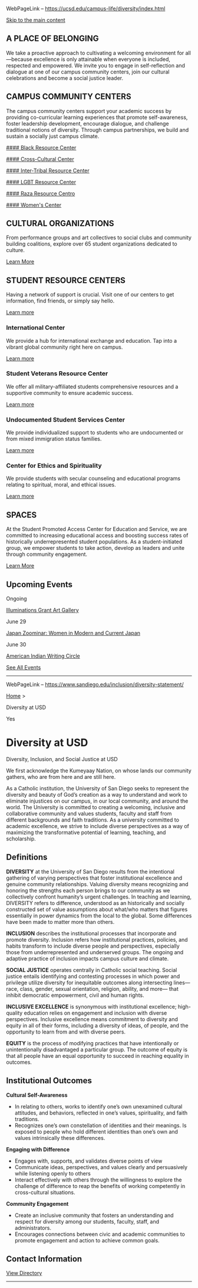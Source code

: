 WebPageLink – https://ucsd.edu/campus-life/diversity/index.html 

 
[Skip to the main content](#a-main)

A PLACE OF BELONGING
--------------------

We take a proactive approach to cultivating a welcoming environment for all—because excellence is only attainable when everyone is included, respected and empowered. We invite you to engage in self-reflection and dialogue at one of our campus community centers, join our cultural celebrations and become a social justice leader.

CAMPUS COMMUNITY CENTERS
------------------------

The campus community centers support your academic success by providing co-curricular learning experiences that promote self-awareness, foster leadership development, encourage dialogue, and challenge traditional notions of diversity. Through campus partnerships, we build and sustain a socially just campus climate.

[#### Black Resource Center](http://brc.ucsd.edu/)

[#### Cross-Cultural Center](http://ccc.ucsd.edu/)

[#### Inter-Tribal Resource Center](http://itrc.ucsd.edu)

[#### LGBT Resource Center](http://lgbt.ucsd.edu/)

[#### Raza Resource Centro](http://raza.ucsd.edu/)

[#### Women's Center](http://women.ucsd.edu/)

CULTURAL ORGANIZATIONS
----------------------

From performance groups and art collectives to social clubs and community building coalitions, explore over 65 student organizations dedicated to culture.

[Learn More](http://studentorg.ucsd.edu/RdOnlyList.aspx?frmFocus=3)

STUDENT RESOURCE CENTERS
------------------------

Having a network of support is crucial. Visit one of our centers to get information, find friends, or simply say hello.

[Learn more](https://students.ucsd.edu/student-life/index.html)

### International Center

We provide a hub for international exchange and education. Tap into a vibrant global community right here on campus.

[Learn more](http://icenter.ucsd.edu/)

### Student Veterans Resource Center

We offer all military-affiliated students comprehensive resources and a supportive community to ensure academic success.

[Learn more](https://svrc.ucsd.edu/)

### Undocumented Student Services Center

We provide individualized support to students who are undocumented or from mixed immigration status families.

[Learn more](https://uss.ucsd.edu/)

### Center for Ethics and Spirituality

We provide students with secular counseling and educational programs relating to spiritual, moral, and ethical issues.

[Learn more](https://spirituality.ucsd.edu)

SPACES
------

At the Student Promoted Access Center for Education and Service, we are committed to increasing educational access and boosting success rates of historically underrepresented student populations. As a student-initiated group, we empower students to take action, develop as leaders and unite through community engagement.

[Learn More](http://spaces.ucsd.edu/)

Upcoming Events
---------------

Ongoing  

[Illuminations Grant Art Gallery](http://tinyurl.com/CCCillumination)

June 29  

[Japan Zoominar: Women in Modern and Current Japan](https://calendar.ucsd.edu/event/japan-zoominar-women-in-modern-and-current-japan-60b907185c99a0.20616997)

June 30  

[American Indian Writing Circle](https://itrc.ucsd.edu/calendar/index.html)

[See All Events](http://calendar.ucsd.edu/)

 
** **

WebPageLink – https://www.sandiego.edu/inclusion/diversity-statement/ 

 

[Home](//www.sandiego.edu/inclusion/) > 

 Diversity at USD

Yes

Diversity at USD
================

Diversity, Inclusion, and Social Justice at USD

We first acknowledge the Kumeyaay Nation, on whose lands our community gathers, who are from here and are still here.

As a Catholic institution, the University of San Diego seeks to represent the diversity and beauty of God’s creation as a way to understand and work to eliminate injustices on our campus, in our local community, and around the world. The University is committed to creating a welcoming, inclusive and collaborative community and values students, faculty and staff from different backgrounds and faith traditions. As a university committed to academic excellence, we strive to include diverse perspectives as a way of maximizing the transformative potential of learning, teaching, and scholarship.

Definitions
-----------

**DIVERSITY** at the University of San Diego results from the intentional gathering of varying perspectives that foster institutional excellence and genuine community relationships. Valuing diversity means recognizing and honoring the strengths each person brings to our community as we collectively confront humanity’s urgent challenges. In teaching and learning, DIVERSITY refers to difference, understood as an historically and socially constructed set of value assumptions about what/who matters that figures essentially in power dynamics from the local to the global. Some differences have been made to matter more than others.

**INCLUSION** describes the institutional processes that incorporate and promote diversity. Inclusion refers how institutional practices, policies, and habits transform to include diverse people and perspectives, especially those from underrepresented and underserved groups. The ongoing and adaptive practice of inclusion impacts campus culture and climate.

**SOCIAL JUSTICE** operates centrally in Catholic social teaching. Social justice entails identifying and contesting processes in which power and privilege utilize diversity for inequitable outcomes along intersecting lines—race, class, gender, sexual orientation, religion, ability, and more— that inhibit democratic empowerment, civil and human rights.

**INCLUSIVE EXCELLENCE** is synonymous with institutional excellence; high-quality education relies on engagement and inclusion with diverse perspectives. Inclusive excellence means commitment to diversity and equity in all of their forms, including a diversity of ideas, of people, and the opportunity to learn from and with diverse peers.

**EQUITY** is the process of modifying practices that have intentionally or unintentionally disadvantaged a particular group. The outcome of equity is that all people have an equal opportunity to succeed in reaching equality in outcomes.

Institutional Outcomes
----------------------

**Cultural Self-Awareness**

* In relating to others, works to identify one’s own unexamined cultural attitudes, and behaviors, reflected in one’s values, spirituality, and faith traditions.
* Recognizes one’s own constellation of identities and their meanings. Is exposed to people who hold different identities than one’s own and values intrinsically these differences.

**Engaging with Difference**

* Engages with, supports, and validates diverse points of view
* Communicate ideas, perspectives, and values clearly and persuasively while listening openly to others
* Interact effectively with others through the willingness to explore the challenge of difference to reap the benefits of working competently in cross-cultural situations.

**Community Engagement**

* Create an inclusive community that fosters an understanding and respect for diversity among our students, faculty, staff, and administrators.
* Encourages connections between civic and academic communities to promote engagement and action to achieve common goals.

Contact Information
-------------------

[View Directory](/inclusion/about/staff/)

 
** **

